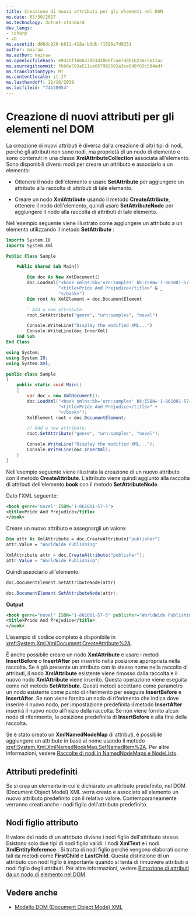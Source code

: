 ```yaml
---
title: Creazione di nuovi attributi per gli elementi nel DOM
ms.date: 03/30/2017
ms.technology: dotnet-standard
dev_langs:
- csharp
- vb
ms.assetid: dd6dc920-b011-418a-b3db-f1580a7d9251
author: mairaw
ms.author: mairaw
ms.openlocfilehash: e9445f16b6470b1d2066fcae749b1623ec5e11ac
ms.sourcegitcommit: fbb8a593a511ce667992502a3ce6d8f65c594edf
ms.translationtype: MT
ms.contentlocale: it-IT
ms.lasthandoff: 11/16/2019
ms.locfileid: "74138954"
---
```

# <a name="creating-new-attributes-for-elements-in-the-dom"></a>Creazione di nuovi attributi per gli elementi nel DOM

La creazione di nuovi attributi è diversa dalla creazione di altri tipi di nodi, perché gli attributi non sono nodi, ma proprietà di un nodo di elemento e sono contenuti in una classe **XmlAttributeCollection** associata all'elemento. Sono disponibili diversi modi per creare un attributo e associarlo a un elemento:

- Ottenere il nodo dell'elemento e usare **SetAttribute** per aggiungere un attributo alla raccolta di attributi di tale elemento.

- Creare un nodo **XmlAttribute** usando il metodo **CreateAttribute**, ottenere il nodo dell'elemento, quindi usare **SetAttributeNode** per aggiungere il nodo alla raccolta di attributi di tale elemento.

Nell'esempio seguente viene illustrato come aggiungere un attributo a un elemento utilizzando il metodo **SetAttribute** :

```vb
Imports System.IO
Imports System.Xml

Public Class Sample

    Public Shared Sub Main()

        Dim doc As New XmlDocument()
        doc.LoadXml("<book xmlns:bk='urn:samples' bk:ISBN='1-861001-57-5'>" & _
                    "<title>Pride And Prejudice</title>" & _
                    "</book>")
        Dim root As XmlElement = doc.DocumentElement

        ' Add a new attribute.
        root.SetAttribute("genre", "urn:samples", "novel")

        Console.WriteLine("Display the modified XML...")
        Console.WriteLine(doc.InnerXml)
    End Sub
End Class
```  
  
```csharp
using System;
using System.IO;
using System.Xml;

public class Sample
{
    public static void Main()
    {
        var doc = new XmlDocument();
        doc.LoadXml("<book xmlns:bk='urn:samples' bk:ISBN='1-861001-57-5'>" +
                    "<title>Pride And Prejudice</title>" +
                    "</book>");
        XmlElement root = doc.DocumentElement;

        // Add a new attribute.
        root.SetAttribute("genre", "urn:samples", "novel");

        Console.WriteLine("Display the modified XML...");
        Console.WriteLine(doc.InnerXml);
    }
}
```

Nell'esempio seguente viene illustrata la creazione di un nuovo attributo con il metodo **CreateAttribute**. L'attributo viene quindi aggiunto alla raccolta di attributi dell'elemento **book** con il metodo **SetAttributeNode**.

Dato l'XML seguente:
  
```xml
<book genre='novel' ISBN='1-861001-57-5'>
<title>Pride And Prejudice</title>
</book>
```

Creare un nuovo attributo e assegnargli un valore:

```vb
Dim attr As XmlAttribute = doc.CreateAttribute("publisher")
attr.Value = "WorldWide Publishing"
```

```csharp
XmlAttribute attr = doc.CreateAttribute("publisher");
attr.Value = "WorldWide Publishing";
```

Quindi associarlo all'elemento:

```vb
doc.DocumentElement.SetAttributeNode(attr)
```

```csharp
doc.DocumentElement.SetAttributeNode(attr);
```

**Output**

```xml
<book genre="novel" ISBN="1-861001-57-5" publisher="WorldWide Publishing">
<title>Pride And Prejudice</title>
</book>
```

L'esempio di codice completo è disponibile in <xref:System.Xml.XmlDocument.CreateAttribute%2A>.

È anche possibile creare un nodo **XmlAttribute** e usare i metodi **InsertBefore** o **InsertAfter** per inserirlo nella posizione appropriata nella raccolta. Se è già presente un attributo con lo stesso nome nella raccolta di attributi, il nodo **XmlAttribute** esistente viene rimosso dalla raccolta e il nuovo nodo **XmlAttribute** viene inserito. Questa operazione viene eseguita come nel metodo **SetAttribute**. Questi metodi accettano come parametro un nodo esistente come punto di riferimento per eseguire **InsertBefore** e **InsertAfter**. Se non viene fornito un nodo di riferimento che indica dove inserire il nuovo nodo, per impostazione predefinita il metodo **InsertAfter** inserirà il nuovo nodo all'inizio della raccolta. Se non viene fornito alcun nodo di riferimento, la posizione predefinita di **InsertBefore** è alla fine della raccolta.

Se è stato creato un **XmlNamedNodeMap** di attributi, è possibile aggiungere un attributo in base al nome usando il metodo <xref:System.Xml.XmlNamedNodeMap.SetNamedItem%2A>. Per altre informazioni, vedere [Raccolte di nodi in NamedNodeMaps e NodeLists](node-collections-in-namednodemaps-and-nodelists.md).

## <a name="default-attributes"></a>Attributi predefiniti

Se si crea un elemento in cui è dichiarato un attributo predefinito, nel DOM (Document Object Model) XML verrà creato e associato all'elemento un nuovo attributo predefinito con il relativo valore. Contemporaneamente verranno creati anche i nodi figlio dell'attributo predefinito.

## <a name="attribute-child-nodes"></a>Nodi figlio attributo

Il valore del nodo di un attributo diviene i nodi figlio dell'attributo stesso. Esistono solo due tipi di nodi figlio validi: i nodi **XmlText** e i nodi **XmlEntityReference** . Si tratta di nodi figlio perché vengono elaborati come tali da metodi come **FirstChild** e **LastChild**. Questa distinzione di un attributo con nodi figlio è importante quando si tenta di rimuovere attributi o nodi figlio degli attributi. Per altre informazioni, vedere [Rimozione di attributi da un nodo di elemento nel DOM](removing-attributes-from-an-element-node-in-the-dom.md).

## <a name="see-also"></a>Vedere anche

- [Modello DOM (Document Object Mode) XML](xml-document-object-model-dom.md)
